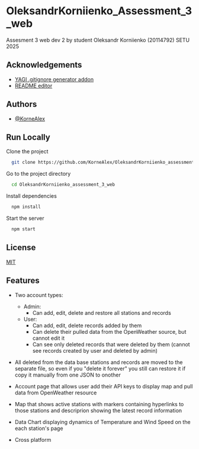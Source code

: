 
# OleksandrKorniienko_Assessment_3_web

Assesment 3 web dev 2 by student Oleksandr Korniienko (20114792) SETU 2025


## Acknowledgements

 - [YAGI .gitignore generator addon](https://open-vsx.org/vscode/item?itemName=anhkhoakz.yagi)
 - [README editor](https://readme.so/ru/editor)

## Authors

- [@KorneAlex](https://github.com/KorneAlex)


## Run Locally

Clone the project

```bash
  git clone https://github.com/KorneAlex/OleksandrKorniienko_assessment_3_web.git
```

Go to the project directory

```bash
  cd OleksandrKorniienko_assessment_3_web
```

Install dependencies

```bash
  npm install
```

Start the server

```bash
  npm start
```


## License

[MIT](https://choosealicense.com/licenses/mit/)


## Features

- Two account types:
    - Admin:
      - Can add, edit, delete and restore all stations and records
    - User:
      - Can add, edit, delete records added by them
      - Can delete their pulled data from the OpenWeather source, but cannot edit it
      - Can see only deleted records that were deleted by them (cannot see records created by user and deleted by admin)
- All deleted from the data base stations and records are moved to the separate file, so even if you "delete it forever" you still can restore it if copy it manually from one JSON to onother 
- Account page that allows user add their API keys to display map and pull data from OpenWeather resource
- Map that shows active stations with markers containing hyperlinks to those stations and descriprion showing the latest record information
- Data Chart displaying dynamics of Temperature and Wind Speed on the each station's page


- Cross platform


